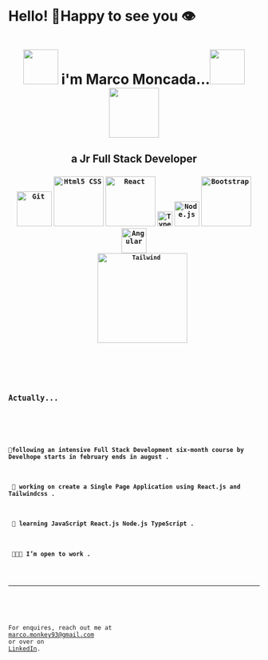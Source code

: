 # **Hello!** 🍌Happy to see you 👁 
<h1 align="center"><img src="https://c.tenor.com/Mtt_u2FtYBkAAAAC/coffee-code.gif" width="70"> i'm Marco Moncada...<img src="https://c.tenor.com/UTxKJNlZilwAAAAi/luffy-monkey-d-luffy.gif" width="70" ><img src="https://www.icegif.com/wp-content/uploads/2022/01/icegif-183.gif" width="100"> </h1>


<h2 align="center"><b>a Jr Full Stack Developer</b></h2>


<h3 align="center">
  <code><img alt="Git" src="https://git-scm.com/images/logos/1color-darkbg@2x.png" width="70"></code>
    <code><img alt="Html5 CSS" src="https://www.freepnglogos.com/uploads/html5-logo-png/html5-logo-devextreme-multi-purpose-controls-html-javascript-3.png" width="100" ></code>
    <code><img alt="React" src="https://img.shields.io/badge/React-20232a.svg?logo=react&logoColor=%2361DAFB" width="100"></code>
    <code><img alt="TypeScript" src="https://upload.wikimedia.org/wikipedia/commons/thumb/4/4c/Typescript_logo_2020.svg/1200px-Typescript_logo_2020.svg.png" width="30"></code>
    <code><img alt="Node.js" src="https://iconape.com/wp-content/png_logo_vector/node-js-2.png" width="50"></code>
    <code><img alt="Bootstrap" src="https://seeklogo.com/images/B/bootstrap-logo-69A1CCC10B-seeklogo.com.png" width="100"></code>
  <code><img alt="Angular" src="https://cdn.icon-icons.com/icons2/2108/PNG/512/angular_icon_130993.png" width="50" </code>
    <code><img alt="Tailwind" src="https://upload.wikimedia.org/wikipedia/commons/thumb/9/95/Tailwind_CSS_logo.svg/2560px-Tailwind_CSS_logo.svg.png" width="180">
  </code>
  
</h3>

<h2><code>Actually...</code></h2>

<br>
<h4>📙following an intensive Full Stack Development six-month course by <strong>Develhope</strong> starts in february ends in august .</h4>
<h4> 🔭 working on create a Single Page Application using React.js and Tailwindcss .</h4>
<h4> 🌱 learning JavaScript React.js Node.js TypeScript .</h4>
<h4> 👩🏻‍💻 I’m open to work .</h4>

---

<p align="center">

For enquires, reach out me at <a href="mailto:marco.monkey93@gmail.com">marco.monkey93@gmail.com</a> or over on <a href="https://www.linkedin.com/in/marco-monkey-moncada/" target="_blank">LinkedIn</a>.

</p>
